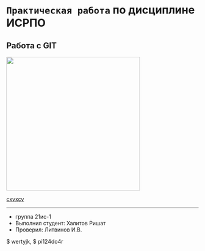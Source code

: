 # ``Практическая работа``  по дисциплине ИСРПО

## Работа с GIT

<p><img src="https://cs12.pikabu.ru/post_img/2022/01/19/8/og_og_164259660224433856.jpg" width="350"></p>

<p><a href="https://cs12.pikabu.ru/post_img/2022/01/19/8/og_og_164259660224433856.jpg">cxvxcv</a></p>

----------

* группа 21ис-1
* Выполнил студент: Халитов Ришат
* Проверил: Литвинов И.В.

$ wertyjk,
$ pi124do4r

